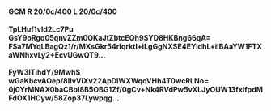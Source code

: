 #### GCM R 20/0c/400 L 20/0c/400
**TpLHuf1vld2Lc7Pu**<br/>**GsY9oRgq05qnvZZm0OKaJtZbtcEQh9SYD8HKBng66qA=**<br/>**FSa7MYqLBagQz1/r/MXsGkr54rlqrktI+iLgGgNXSE4EYidhL+iIBAaYW1FTXaWNhxvLy2+EcvUGwQT9...**<br/><br/>
**FyW3lTihdY/9MwhS**<br/>**wGaKbcvAOep/8IIvViXv22ApDIWXWqoVHh4T0wcRLNo=**<br/>**0j0YrMNAX0baCBbI8B5OBG1Zf/0gCv+Nk4RVdPw5vXLJyOUW13fxIfpdMFdOX1HCyw/58Zop37Lywpqg...**
